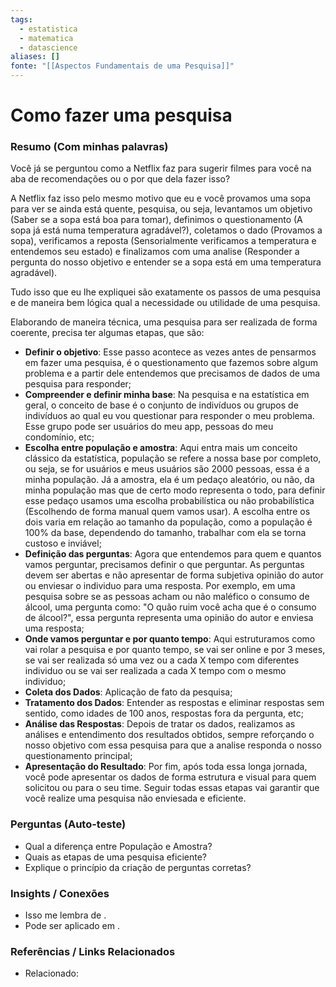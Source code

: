 ```yaml
---
tags:
  - estatistica
  - matematica
  - datascience
aliases: []
fonte: "[[Aspectos Fundamentais de uma Pesquisa]]"
---
```


# Como fazer uma pesquisa
### Resumo (Com minhas palavras)
Você já se perguntou como a Netflix faz para sugerir filmes para você na aba de recomendações ou o por que dela fazer isso?

A Netflix faz isso pelo mesmo motivo que eu e você provamos uma sopa para ver se ainda está quente, pesquisa, ou seja, levantamos um objetivo (Saber se a sopa está boa para tomar), definimos o questionamento (A sopa já está numa temperatura agradável?), coletamos o dado (Provamos a sopa), verificamos a reposta (Sensorialmente verificamos a temperatura e entendemos seu estado) e finalizamos com uma analise (Responder a pergunta do nosso objetivo e entender se a sopa está em uma temperatura agradável).

Tudo isso que eu lhe expliquei são exatamente os passos de uma pesquisa e de maneira bem lógica qual a necessidade ou utilidade de uma pesquisa.

Elaborando de maneira técnica, uma pesquisa para ser realizada de forma coerente, precisa ter algumas etapas, que são:
- **Definir o objetivo**: Esse passo acontece as vezes antes de pensarmos em fazer uma pesquisa, é o questionamento que fazemos sobre algum problema e a partir dele entendemos que precisamos de dados de uma pesquisa para responder;
- **Compreender e definir minha base**: Na pesquisa e na estatística em geral, o conceito de base é o conjunto de indivíduos ou grupos de indivíduos ao qual eu vou questionar para responder o meu problema. Esse grupo pode ser usuários do meu app, pessoas do meu condomínio, etc;
- **Escolha entre população e amostra**: Aqui entra mais um conceito clássico da estatística, população se refere a nossa base por completo, ou seja, se for usuários e meus usuários são 2000 pessoas, essa é a minha população. Já a amostra, ela é um pedaço aleatório, ou não, da minha população mas que de certo modo representa o todo, para definir esse pedaço usamos uma escolha probabilística ou não probabilística (Escolhendo de forma manual quem vamos usar). A escolha entre os dois varia em relação ao tamanho da população, como a população é 100% da base, dependendo do tamanho, trabalhar com ela se torna custoso e inviável;
- **Definição das perguntas**: Agora que entendemos para quem e quantos vamos perguntar, precisamos definir o que perguntar. As perguntas devem ser abertas e não apresentar de forma subjetiva opinião do autor ou enviesar o individuo para uma resposta. Por exemplo, em uma pesquisa sobre se as pessoas acham ou não maléfico o consumo de álcool, uma pergunta como: "O quão ruim você acha que é o consumo de álcool?", essa pergunta representa uma opinião do autor e enviesa uma resposta;
- **Onde vamos perguntar e por quanto tempo**: Aqui estruturamos como vai rolar a pesquisa e por quanto tempo, se vai ser online e por 3 meses, se vai ser realizada só uma vez ou a cada X tempo com diferentes individuo ou se vai ser realizada a cada X tempo com o mesmo individuo;
- **Coleta dos Dados**: Aplicação de fato da pesquisa;
- **Tratamento dos Dados**: Entender as respostas e eliminar respostas sem sentido, como idades de 100 anos, respostas fora da pergunta, etc;
- **Análise das Respostas**: Depois de tratar os dados, realizamos as análises e entendimento dos resultados obtidos, sempre reforçando o nosso objetivo com essa pesquisa para que a analise responda o nosso questionamento principal;
- **Apresentação do Resultado**: Por fim, após toda essa longa jornada, você pode apresentar os dados de forma estrutura e visual para quem solicitou ou para o seu time.
Seguir todas essas etapas vai garantir que você realize uma pesquisa não enviesada e eficiente.
### Perguntas (Auto-teste)
- Qual a diferença entre População e Amostra?
- Quais as etapas de uma pesquisa eficiente?
- Explique o princípio da criação de perguntas corretas?

### Insights / Conexões
- Isso me lembra de .
- Pode ser aplicado em .

### Referências / Links Relacionados
- Relacionado: 